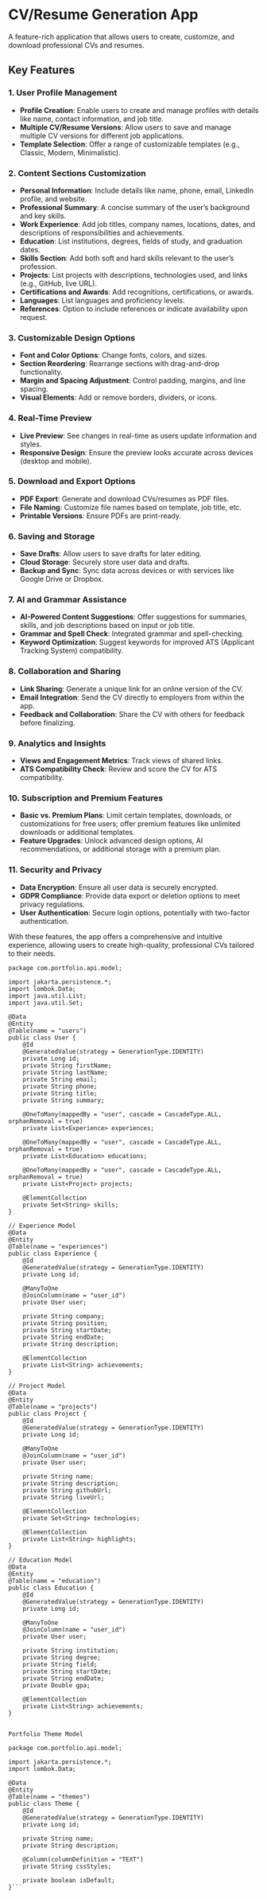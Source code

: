 
# CV/Resume Generation App

A feature-rich application that allows users to create, customize, and download professional CVs and resumes.

## Key Features

### 1. User Profile Management
- **Profile Creation**: Enable users to create and manage profiles with details like name, contact information, and job title.
- **Multiple CV/Resume Versions**: Allow users to save and manage multiple CV versions for different job applications.
- **Template Selection**: Offer a range of customizable templates (e.g., Classic, Modern, Minimalistic).

### 2. Content Sections Customization
- **Personal Information**: Include details like name, phone, email, LinkedIn profile, and website.
- **Professional Summary**: A concise summary of the user’s background and key skills.
- **Work Experience**: Add job titles, company names, locations, dates, and descriptions of responsibilities and achievements.
- **Education**: List institutions, degrees, fields of study, and graduation dates.
- **Skills Section**: Add both soft and hard skills relevant to the user’s profession.
- **Projects**: List projects with descriptions, technologies used, and links (e.g., GitHub, live URL).
- **Certifications and Awards**: Add recognitions, certifications, or awards.
- **Languages**: List languages and proficiency levels.
- **References**: Option to include references or indicate availability upon request.

### 3. Customizable Design Options
- **Font and Color Options**: Change fonts, colors, and sizes.
- **Section Reordering**: Rearrange sections with drag-and-drop functionality.
- **Margin and Spacing Adjustment**: Control padding, margins, and line spacing.
- **Visual Elements**: Add or remove borders, dividers, or icons.

### 4. Real-Time Preview
- **Live Preview**: See changes in real-time as users update information and styles.
- **Responsive Design**: Ensure the preview looks accurate across devices (desktop and mobile).

### 5. Download and Export Options
- **PDF Export**: Generate and download CVs/resumes as PDF files.
- **File Naming**: Customize file names based on template, job title, etc.
- **Printable Versions**: Ensure PDFs are print-ready.

### 6. Saving and Storage
- **Save Drafts**: Allow users to save drafts for later editing.
- **Cloud Storage**: Securely store user data and drafts.
- **Backup and Sync**: Sync data across devices or with services like Google Drive or Dropbox.

### 7. AI and Grammar Assistance
- **AI-Powered Content Suggestions**: Offer suggestions for summaries, skills, and job descriptions based on input or job title.
- **Grammar and Spell Check**: Integrated grammar and spell-checking.
- **Keyword Optimization**: Suggest keywords for improved ATS (Applicant Tracking System) compatibility.

### 8. Collaboration and Sharing
- **Link Sharing**: Generate a unique link for an online version of the CV.
- **Email Integration**: Send the CV directly to employers from within the app.
- **Feedback and Collaboration**: Share the CV with others for feedback before finalizing.

### 9. Analytics and Insights
- **Views and Engagement Metrics**: Track views of shared links.
- **ATS Compatibility Check**: Review and score the CV for ATS compatibility.

### 10. Subscription and Premium Features
- **Basic vs. Premium Plans**: Limit certain templates, downloads, or customizations for free users; offer premium features like unlimited downloads or additional templates.
- **Feature Upgrades**: Unlock advanced design options, AI recommendations, or additional storage with a premium plan.

### 11. Security and Privacy
- **Data Encryption**: Ensure all user data is securely encrypted.
- **GDPR Compliance**: Provide data export or deletion options to meet privacy regulations.
- **User Authentication**: Secure login options, potentially with two-factor authentication.

With these features, the app offers a comprehensive and intuitive experience, allowing users to create high-quality, professional CVs tailored to their needs.


```// User Model
package com.portfolio.api.model;

import jakarta.persistence.*;
import lombok.Data;
import java.util.List;
import java.util.Set;

@Data
@Entity
@Table(name = "users")
public class User {
    @Id
    @GeneratedValue(strategy = GenerationType.IDENTITY)
    private Long id;
    private String firstName;
    private String lastName;
    private String email;
    private String phone;
    private String title;
    private String summary;

    @OneToMany(mappedBy = "user", cascade = CascadeType.ALL, orphanRemoval = true)
    private List<Experience> experiences;

    @OneToMany(mappedBy = "user", cascade = CascadeType.ALL, orphanRemoval = true)
    private List<Education> educations;

    @OneToMany(mappedBy = "user", cascade = CascadeType.ALL, orphanRemoval = true)
    private List<Project> projects;

    @ElementCollection
    private Set<String> skills;
}

// Experience Model
@Data
@Entity
@Table(name = "experiences")
public class Experience {
    @Id
    @GeneratedValue(strategy = GenerationType.IDENTITY)
    private Long id;

    @ManyToOne
    @JoinColumn(name = "user_id")
    private User user;

    private String company;
    private String position;
    private String startDate;
    private String endDate;
    private String description;

    @ElementCollection
    private List<String> achievements;
}

// Project Model
@Data
@Entity
@Table(name = "projects")
public class Project {
    @Id
    @GeneratedValue(strategy = GenerationType.IDENTITY)
    private Long id;

    @ManyToOne
    @JoinColumn(name = "user_id")
    private User user;

    private String name;
    private String description;
    private String githubUrl;
    private String liveUrl;

    @ElementCollection
    private Set<String> technologies;

    @ElementCollection
    private List<String> highlights;
}

// Education Model
@Data
@Entity
@Table(name = "education")
public class Education {
    @Id
    @GeneratedValue(strategy = GenerationType.IDENTITY)
    private Long id;

    @ManyToOne
    @JoinColumn(name = "user_id")
    private User user;

    private String institution;
    private String degree;
    private String field;
    private String startDate;
    private String endDate;
    private Double gpa;

    @ElementCollection
    private List<String> achievements;
}


Portfolio Theme Model

package com.portfolio.api.model;

import jakarta.persistence.*;
import lombok.Data;

@Data
@Entity
@Table(name = "themes")
public class Theme {
    @Id
    @GeneratedValue(strategy = GenerationType.IDENTITY)
    private Long id;

    private String name;
    private String description;

    @Column(columnDefinition = "TEXT")
    private String cssStyles;

    private boolean isDefault;
}```
